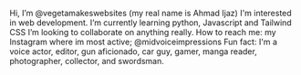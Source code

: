 Hi, I’m @vegetamakeswebsites (my real name is Ahmad Ijaz) I'm interested in web development.
I’m currently learning python, Javascript and Tailwind CSS
I’m looking to collaborate on anything really.
How to reach me: my Instagram where im most active; @midvoiceimpressions
Fun fact: I'm a voice actor, editor, gun aficionado, car guy, gamer, manga reader, photographer, collector, and swordsman.

<!---
vegetamakeswebsites/vegetamakeswebsites is a ✨ special ✨ repository because its `README.md` (this file) appears on your GitHub profile.
You can click the Preview link to take a look at your changes.
--->
